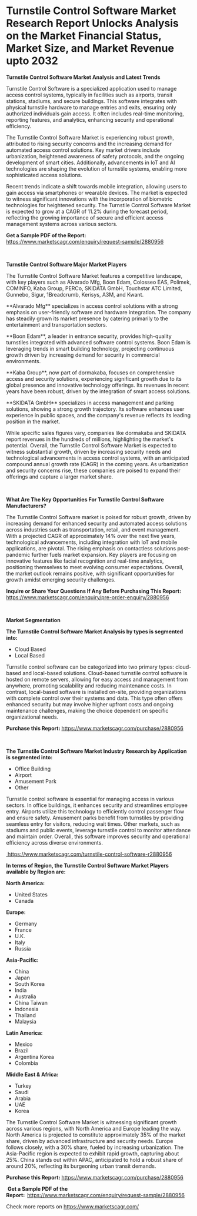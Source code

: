 <p><h1>Turnstile Control Software Market Research Report Unlocks Analysis on the Market Financial Status, Market Size, and Market Revenue upto 2032</h1></p><p><strong>Turnstile Control Software Market Analysis and Latest Trends</strong></p>
<p><p>Turnstile Control Software is a specialized application used to manage access control systems, typically in facilities such as airports, transit stations, stadiums, and secure buildings. This software integrates with physical turnstile hardware to manage entries and exits, ensuring only authorized individuals gain access. It often includes real-time monitoring, reporting features, and analytics, enhancing security and operational efficiency.</p><p>The Turnstile Control Software Market is experiencing robust growth, attributed to rising security concerns and the increasing demand for automated access control solutions. Key market drivers include urbanization, heightened awareness of safety protocols, and the ongoing development of smart cities. Additionally, advancements in IoT and AI technologies are shaping the evolution of turnstile systems, enabling more sophisticated access solutions.</p><p>Recent trends indicate a shift towards mobile integration, allowing users to gain access via smartphones or wearable devices. The market is expected to witness significant innovations with the incorporation of biometric technologies for heightened security. The Turnstile Control Software Market is expected to grow at a CAGR of 11.2% during the forecast period, reflecting the growing importance of secure and efficient access management systems across various sectors.</p></p>
<p><strong>Get a Sample PDF of the Report:&nbsp;</strong> <a href="https://www.marketscagr.com/enquiry/request-sample/2880956?utm_campaign=1835&utm_medium=2&utm_source=Github&utm_content=ia&utm_term=12032025&utm_id=turnstile-control-software">https://www.marketscagr.com/enquiry/request-sample/2880956</a></p>
<p>&nbsp;</p>
<p><strong>Turnstile Control Software Major Market Players</strong></p>
<p><p>The Turnstile Control Software Market features a competitive landscape, with key players such as Alvarado Mfg, Boon Edam, Colosseo EAS, Polimek, COMINFO, Kaba Group, PERCo, SKIDATA GmbH, Touchstar ATC Limited, Gunnebo, Sigur, 1Breadcrumb, Kerisys, A3M, and Kwant.</p><p>**Alvarado Mfg** specializes in access control solutions with a strong emphasis on user-friendly software and hardware integration. The company has steadily grown its market presence by catering primarily to the entertainment and transportation sectors. </p><p>**Boon Edam**, a leader in entrance security, provides high-quality turnstiles integrated with advanced software control systems. Boon Edam is leveraging trends in smart building technology, projecting continuous growth driven by increasing demand for security in commercial environments.</p><p>**Kaba Group**, now part of dormakaba, focuses on comprehensive access and security solutions, experiencing significant growth due to its global presence and innovative technology offerings. Its revenues in recent years have been robust, driven by the integration of smart access solutions.</p><p>**SKIDATA GmbH** specializes in access management and parking solutions, showing a strong growth trajectory. Its software enhances user experience in public spaces, and the company's revenue reflects its leading position in the market.</p><p>While specific sales figures vary, companies like dormakaba and SKIDATA report revenues in the hundreds of millions, highlighting the market's potential. Overall, the Turnstile Control Software Market is expected to witness substantial growth, driven by increasing security needs and technological advancements in access control systems, with an anticipated compound annual growth rate (CAGR) in the coming years. As urbanization and security concerns rise, these companies are poised to expand their offerings and capture a larger market share.</p></p>
<p>&nbsp;</p>
<p><strong>What Are The Key Opportunities For Turnstile Control Software Manufacturers?</strong></p>
<p><p>The Turnstile Control Software market is poised for robust growth, driven by increasing demand for enhanced security and automated access solutions across industries such as transportation, retail, and event management. With a projected CAGR of approximately 14% over the next five years, technological advancements, including integration with IoT and mobile applications, are pivotal. The rising emphasis on contactless solutions post-pandemic further fuels market expansion. Key players are focusing on innovative features like facial recognition and real-time analytics, positioning themselves to meet evolving consumer expectations. Overall, the market outlook remains positive, with significant opportunities for growth amidst emerging security challenges.</p></p>
<p><strong>Inquire or Share Your Questions If Any Before Purchasing This Report:</strong> <a href="https://www.marketscagr.com/enquiry/pre-order-enquiry/2880956?utm_campaign=1835&utm_medium=2&utm_source=Github&utm_content=ia&utm_term=12032025&utm_id=turnstile-control-software">https://www.marketscagr.com/enquiry/pre-order-enquiry/2880956</a></p>
<p>&nbsp;</p>
<p><strong>Market Segmentation</strong></p>
<p><strong>The Turnstile Control Software Market Analysis by types is segmented into:</strong></p>
<p><ul><li>Cloud Based</li><li>Local Based</li></ul></p>
<p><p>Turnstile control software can be categorized into two primary types: cloud-based and local-based solutions. Cloud-based turnstile control software is hosted on remote servers, allowing for easy access and management from anywhere, promoting scalability and reducing maintenance costs. In contrast, local-based software is installed on-site, providing organizations with complete control over their systems and data. This type often offers enhanced security but may involve higher upfront costs and ongoing maintenance challenges, making the choice dependent on specific organizational needs.</p></p>
<p><strong>Purchase this Report:&nbsp;</strong><a href="https://www.marketscagr.com/purchase/2880956?utm_campaign=1835&utm_medium=2&utm_source=Github&utm_content=ia&utm_term=12032025&utm_id=turnstile-control-software">https://www.marketscagr.com/purchase/2880956</a></p>
<p>&nbsp;</p>
<p><strong>The Turnstile Control Software Market Industry Research by Application is segmented into:</strong></p>
<p><ul><li>Office Building</li><li>Airport</li><li>Amusement Park</li><li>Other</li></ul></p>
<p><p>Turnstile control software is essential for managing access in various sectors. In office buildings, it enhances security and streamlines employee entry. Airports utilize this technology to efficiently control passenger flow and ensure safety. Amusement parks benefit from turnstiles by providing seamless entry for visitors, reducing wait times. Other markets, such as stadiums and public events, leverage turnstile control to monitor attendance and maintain order. Overall, this software improves security and operational efficiency across diverse environments.</p></p>
<p><a href="https://www.marketscagr.com/turnstile-control-software-r2880956?utm_campaign=1835&utm_medium=2&utm_source=Github&utm_content=ia&utm_term=12032025&utm_id=turnstile-control-software">&nbsp;https://www.marketscagr.com/turnstile-control-software-r2880956</a></p>
<p><strong>In terms of Region, the Turnstile Control Software Market Players available by Region are:</strong></p>
<p>
    <p> <strong> North America: </strong>
        <ul>
            <li>United States</li>
            <li>Canada</li>
        </ul>
        </p> 
    <p> <strong> Europe: </strong>
        <ul>
            <li>Germany</li>
            <li>France</li>
            <li>U.K.</li>
            <li>Italy</li>
            <li>Russia</li>
        </ul>
        </p> 
    <p> <strong> Asia-Pacific: </strong>
        <ul>
            <li>China</li>
            <li>Japan</li>
            <li>South Korea</li>
            <li>India</li>
            <li>Australia</li>
            <li>China Taiwan</li>
            <li>Indonesia</li>
            <li>Thailand</li>
            <li>Malaysia</li>
        </ul>
        </p> 
    <p> <strong> Latin America: </strong>
        <ul>
            <li>Mexico</li>
            <li>Brazil</li>
            <li>Argentina Korea</li>
            <li>Colombia</li>
        </ul>
        </p> 
    <p> <strong> Middle East & Africa: </strong>
        <ul>
            <li>Turkey</li>
            <li>Saudi</li>
            <li>Arabia</li>
            <li>UAE</li>
            <li>Korea</li>
        </ul>
    </p>
    </p>
<p><p>The Turnstile Control Software Market is witnessing significant growth across various regions, with North America and Europe leading the way. North America is projected to constitute approximately 35% of the market share, driven by advanced infrastructure and security needs. Europe follows closely, with a 30% share, fueled by increasing urbanization. The Asia-Pacific region is expected to exhibit rapid growth, capturing about 25%. China stands out within APAC, anticipated to hold a robust share of around 20%, reflecting its burgeoning urban transit demands.</p></p>
<p><strong>Purchase this Report: </strong><a href="https://www.marketscagr.com/purchase/2880956?utm_campaign=1835&utm_medium=2&utm_source=Github&utm_content=ia&utm_term=12032025&utm_id=turnstile-control-software">https://www.marketscagr.com/purchase/2880956</a></p>
<p>&nbsp;<strong>Get a Sample PDF of the Report:&nbsp;&nbsp;</strong><a href="https://www.marketscagr.com/enquiry/request-sample/2880956?utm_campaign=1835&utm_medium=2&utm_source=Github&utm_content=ia&utm_term=12032025&utm_id=turnstile-control-software">https://www.marketscagr.com/enquiry/request-sample/2880956</a></p>
<p><strong></strong></p>
<p>Check more reports on <a href="https://www.marketscagr.com/?utm_campaign=1835&utm_medium=2&utm_source=Github&utm_content=ia&utm_term=12032025&utm_id=turnstile-control-software">https://www.marketscagr.com/</a></p>
